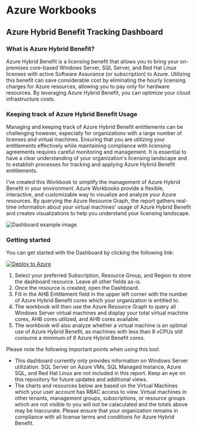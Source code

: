 # Azure Workbooks

## Azure Hybrid Benefit Tracking Dashboard

### What is Azure Hybrid Benefit?

Azure Hybrid Benefit is a licensing benefit that allows you to bring your on-premises core-based Windows Server, SQL Server, and Red Hat Linux licenses with active Software Assurance (or subscription) to Azure. Utilizing this benefit can save considerable cost by eliminating the hourly licensing charges for Azure resources, allowing you to pay only for hardware resources. By leveraging Azure Hybrid Benefit, you can optimize your cloud infrastructure costs.

### Keeping track of Azure Hybrid Benefit Usage

Managing and keeping track of Azure Hybrid Benefit entitlements can be challenging however, especially for organizations with a large number of licenses and virtual machines. Ensuring that you are utilizing your entitlements effectively while maintaining compliance with licensing agreements requires careful monitoring and management. It is essential to have a clear understanding of your organization's licensing landscape and to establish processes for tracking and applying Azure Hybrid Benefit entitlements.

I've created this Workbook to simplify the management of Azure Hybrid Benefit in your environment. Azure Workbooks provide a flexible, interactive, and customizable way to visualize and analyze your Azure resources. By querying the Azure Resource Graph, the report gathers real-time information about your virtual machines' usage of Azure Hybrid Benefit and creates visualizations to help you understand your licensing landscape.

![Dashboard example image](https://github.com/rlowellfl/azure_workbooks/blob/c2912589d537caea89aa5dca293b799009a53c78/media/ahb_dashboard_example.png)

### Getting started

You can get started with the Dashboard by clicking the following link:

[![Deploy to Azure](https://aka.ms/deploytoazurebutton)](https://portal.azure.com/#create/Microsoft.Template/uri/https%3A%2F%2Fraw.githubusercontent.com%2Frlowellfl%2Fazure_workbooks%2Fmain%2Fhybrid_benefit_tracker_workbook.json)

1. Select your preferred Subscription, Resource Group, and Region to store the dashboard resource. Leave all other fields as-is.
2. Once the resource is created, open the Dashboard.
3. Fill in the AHB Entitlement field in the upper left corner with the number of Azure Hybrid Benefit cores which your organization is entitled to.
4. The workbook will then use the Azure Resource Graph to query all Windows Server virtual machines and display your total virtual machine cores, AHB cores utilized, and AHB cores available.
5. The workbook will also analyze whether a virtual machine is an optimal use of Azure Hybrid Benefit, as machines with less than 8 vCPUs still consume a minimum of 8 Azure Hybrid Benefit cores.

Please note the following important points when using this tool:

* This dashboard currently only provides information on Windows Server utilization. SQL Server on Azure VMs, SQL Managed Instance, Azure SQL, and Red Hat Linux are not included in this report. Keep an eye on this repository for future updates and additional views.
* The charts and resources below are based on the Virtual Machines which your user account has RBAC access to view. Virtual machines in other tenants, management groups, subscriptions, or resource groups which are not visible to you will not be calaculated and the totals above may be inaccurate. Please ensure that your organization remains in compliance with all license terms and conditions for Azure Hybrid Benefit.